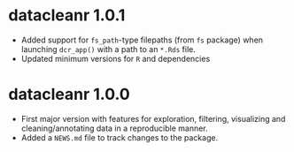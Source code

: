# datacleanr 1.0.1

* Added support for `fs_path`-type filepaths (from `fs` package) when launching `dcr_app()` with a path to an
 `*.Rds` file.
* Updated minimum versions for `R` and dependencies

# datacleanr 1.0.0

* First major version with features for exploration, filtering, visualizing and cleaning/annotating data in a reproducible manner.
* Added a `NEWS.md` file to track changes to the package.
